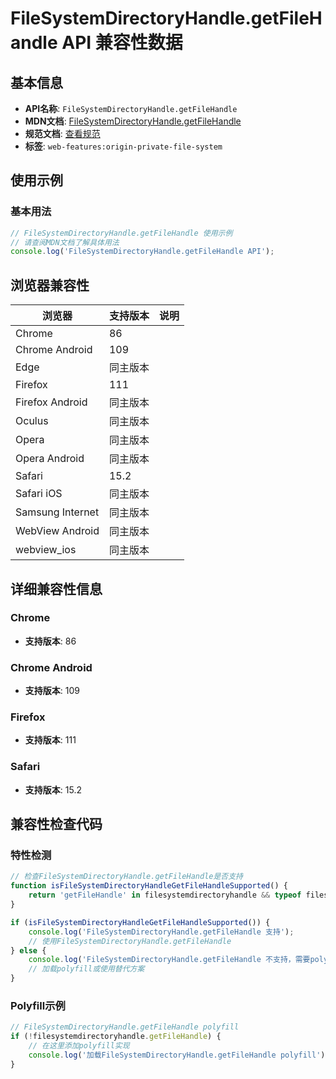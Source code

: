 # FileSystemDirectoryHandle.getFileHandle API 兼容性数据

## 基本信息

- **API名称**: `FileSystemDirectoryHandle.getFileHandle`
- **MDN文档**: [FileSystemDirectoryHandle.getFileHandle](https://developer.mozilla.org/docs/Web/API/FileSystemDirectoryHandle/getFileHandle)
- **规范文档**: [查看规范](https://fs.spec.whatwg.org/#api-filesystemdirectoryhandle-getfilehandle)
- **标签**: `web-features:origin-private-file-system`

## 使用示例

### 基本用法

```javascript
// FileSystemDirectoryHandle.getFileHandle 使用示例
// 请查阅MDN文档了解具体用法
console.log('FileSystemDirectoryHandle.getFileHandle API');
```

## 浏览器兼容性

| 浏览器 | 支持版本 | 说明 |
|--------|----------|------|
| Chrome | 86 |  |
| Chrome Android | 109 |  |
| Edge | 同主版本 |  |
| Firefox | 111 |  |
| Firefox Android | 同主版本 |  |
| Oculus | 同主版本 |  |
| Opera | 同主版本 |  |
| Opera Android | 同主版本 |  |
| Safari | 15.2 |  |
| Safari iOS | 同主版本 |  |
| Samsung Internet | 同主版本 |  |
| WebView Android | 同主版本 |  |
| webview_ios | 同主版本 |  |

## 详细兼容性信息

### Chrome

- **支持版本**: 86

### Chrome Android

- **支持版本**: 109

### Firefox

- **支持版本**: 111

### Safari

- **支持版本**: 15.2

## 兼容性检查代码

### 特性检测

```javascript
// 检查FileSystemDirectoryHandle.getFileHandle是否支持
function isFileSystemDirectoryHandleGetFileHandleSupported() {
    return 'getFileHandle' in filesystemdirectoryhandle && typeof filesystemdirectoryhandle.getFileHandle === 'function';
}

if (isFileSystemDirectoryHandleGetFileHandleSupported()) {
    console.log('FileSystemDirectoryHandle.getFileHandle 支持');
    // 使用FileSystemDirectoryHandle.getFileHandle
} else {
    console.log('FileSystemDirectoryHandle.getFileHandle 不支持，需要polyfill');
    // 加载polyfill或使用替代方案
}
```

### Polyfill示例

```javascript
// FileSystemDirectoryHandle.getFileHandle polyfill
if (!filesystemdirectoryhandle.getFileHandle) {
    // 在这里添加polyfill实现
    console.log('加载FileSystemDirectoryHandle.getFileHandle polyfill');
}
```

